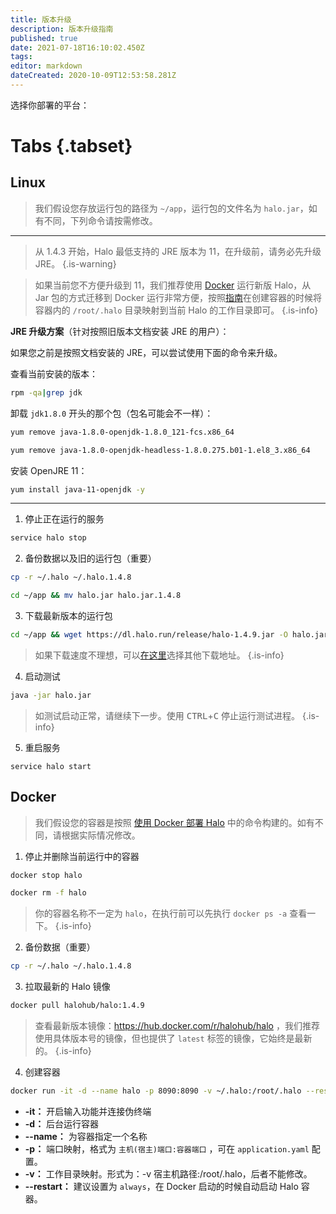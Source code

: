 ```yaml
---
title: 版本升级
description: 版本升级指南
published: true
date: 2021-07-18T16:10:02.450Z
tags: 
editor: markdown
dateCreated: 2020-10-09T12:53:58.281Z
---
```


选择你部署的平台：

# Tabs {.tabset}
## Linux <i class="mdi mdi-ubuntu"></i>

> 我们假设您存放运行包的路径为 `~/app`，运行包的文件名为 `halo.jar`，如有不同，下列命令请按需修改。

---

> 从 1.4.3 开始，Halo 最低支持的 JRE 版本为 11，在升级前，请务必先升级 JRE。
{.is-warning}

> 如果当前您不方便升级到 11，我们推荐使用 [Docker](/install/docker) 运行新版 Halo，从 Jar 包的方式迁移到 Docker 运行非常方便，按照[指南](/install/docker)在创建容器的时候将容器内的 `/root/.halo` 目录映射到当前 Halo 的工作目录即可。
{.is-info}

**JRE 升级方案**（针对按照旧版本文档安装 JRE 的用户）：

如果您之前是按照文档安装的 JRE，可以尝试使用下面的命令来升级。

查看当前安装的版本：

```bash
rpm -qa|grep jdk
```

卸载 `jdk1.8.0` 开头的那个包（包名可能会不一样）：

```bash
yum remove java-1.8.0-openjdk-1.8.0_121-fcs.x86_64
```

```bash
yum remove java-1.8.0-openjdk-headless-1.8.0.275.b01-1.el8_3.x86_64
```

安装 OpenJRE 11：

```bash
yum install java-11-openjdk -y
```

---

1. 停止正在运行的服务

```bash
service halo stop
```

2. 备份数据以及旧的运行包（重要）

```bash
cp -r ~/.halo ~/.halo.1.4.8
```

```bash
cd ~/app && mv halo.jar halo.jar.1.4.8
```

3. 下载最新版本的运行包

```bash
cd ~/app && wget https://dl.halo.run/release/halo-1.4.9.jar -O halo.jar
```

> 如果下载速度不理想，可以[在这里](/install/downloads)选择其他下载地址。
{.is-info}


4. 启动测试

```bash
java -jar halo.jar
```

> 如测试启动正常，请继续下一步。使用 <kbd>CTRL</kbd>+<kbd>C</kbd> 停止运行测试进程。
{.is-info}

5. 重启服务

```
service halo start
```


## Docker <i class="mdi mdi-docker"></i>

> 我们假设您的容器是按照 [使用 Docker 部署 Halo](https://docs.halo.run/install/docker) 中的命令构建的。如有不同，请根据实际情况修改。

1. 停止并删除当前运行中的容器

```bash
docker stop halo
```

```bash
docker rm -f halo
```

> 你的容器名称不一定为 `halo`，在执行前可以先执行 `docker ps -a` 查看一下。
{.is-info}

2. 备份数据（重要）

```bash
cp -r ~/.halo ~/.halo.1.4.8
```

3. 拉取最新的 Halo 镜像

```bash
docker pull halohub/halo:1.4.9
```

> 查看最新版本镜像：https://hub.docker.com/r/halohub/halo ，我们推荐使用具体版本号的镜像，但也提供了 `latest` 标签的镜像，它始终是最新的。
{.is-info}

4. 创建容器

```bash
docker run -it -d --name halo -p 8090:8090 -v ~/.halo:/root/.halo --restart=always halohub/halo:1.4.9
```
- **-it：** 开启输入功能并连接伪终端
- **-d：** 后台运行容器
- **--name：** 为容器指定一个名称
- **-p：** 端口映射，格式为 `主机(宿主)端口:容器端口` ，可在 `application.yaml` 配置。
- **-v：** 工作目录映射。形式为：-v 宿主机路径:/root/.halo，后者不能修改。
- **--restart：** 建议设置为 `always`，在 Docker 启动的时候自动启动 Halo 容器。